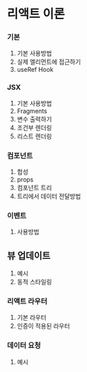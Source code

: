 # 리액트 이론

### 기본
1. 기본 사용방법
2. 실제 엘리먼트에 접근하기
3. useRef Hook

### JSX
1. 기본 사용방법
2. Fragments
3. 변수 출력하기
4. 조건부 렌더링
5. 리스트 렌더링

### 컴포넌트
1. 합성
2. props
3. 컴포넌트 트리
4. 트리에서 데이터 전달방법

### 이벤트
1. 사용방법

## 뷰 업데이트
1. 예시
2. 동적 스타일링

### 리액트 라우터
1. 기본 라우터
2. 인증이 적용된 라우터

### 데이터 요청
1. 예시